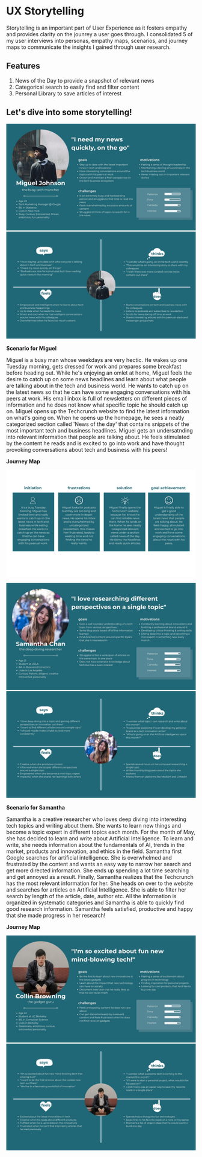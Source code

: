 # UX Storytelling

Storytelling is an important part of User Experience as it fosters empathy and provides clarity on the jounrey a user goes through.
I consolidated 5 of my user interviews into personas, empathy maps, scenarios, and journey maps to communicate the insights I gained through user research.

## Features
1. News of the Day to provide a snapshot of relevant news
2. Categorical search to easily find and filter content 
3. Personal Library to save articles of interest

## Let's dive into some storytelling!

![Persona 1](https://github.com/anerichouhan/dh150-personas/blob/master/1.jpg)
![empathy 1](https://github.com/anerichouhan/dh150-personas/blob/master/2.jpg)


**Scenario for Miguel**


Miguel is a busy man whose weekdays are very hectic. He wakes up one Tuesday morning, gets dressed for work and prepares some breakfast before heading out. While he's enjoying an omlet at home, Miguel feels the desire to catch up on some news headlines and learn about what people are talking about in the tech and business world. He wants to catch up on the latest news so that he can have some engaging conversations with his peers at work. His email inbox is full of newsletters on different pieces of information and he does not know what specific topic he should catch up on. Miguel opens up the Techcrunch website to find the latest information on what's going on. When he opens up the homepage, he sees a neatly categorized section called 'News of the day' that contains snippets of the most important tech and business headlines. Miguel gets an undersatnding into relevant information that people are talking about. He feels stimulated by the content he reads and is excited to go into work and have thought provoking conversations about tech and business with his peers!

**Journey Map**

![journey 1](https://github.com/anerichouhan/dh150-personas/blob/master/personas.jpg)

![Persona 2](https://github.com/anerichouhan/dh150-personas/blob/master/3.jpg)
![empathy 2](https://github.com/anerichouhan/dh150-personas/blob/master/4.jpg)

**Scenario for Samantha**

Samantha is a creative researcher who loves deep diving into interesting tech topics and writing about them. She wants to learn new things and become a topic expert in different topics each month. For the month of May, she has decided to learn and write about Artificial Intelligence. To learn and write, she needs information about the fundamentals of AI, trends in the market, products and innovation, and ethics in the field. Samantha first Google searches for artificial intelligence. She is overwhelmed and frustrated by the content and wants an easy way to narrow her search and get more directed information. She ends up spending a lot time searching and get annoyed as a result. Finally, Samantha realizes that the Techcrunch has the most relevant information for her. She heads on over to the website and searches for articles on Artificial Intelligence. She is able to filter her search by length of the article, date, author etc. All the information is organized in systematic categories and Samantha is able to quickly find good research information. Samantha feels satisfied, productive and happy that she made progress in her research!

**Journey Map**

![Persona 3](https://github.com/anerichouhan/dh150-personas/blob/master/5.jpg)
![empathy 3](https://github.com/anerichouhan/dh150-personas/blob/master/6.jpg)
